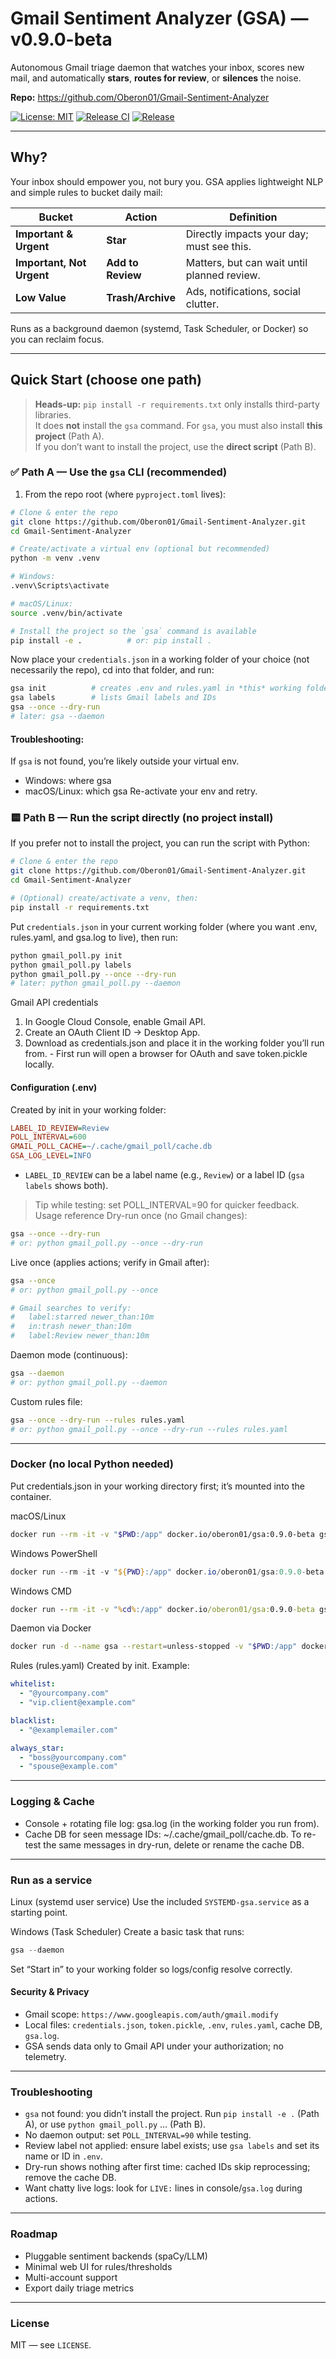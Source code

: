 # Gmail Sentiment Analyzer (GSA) — v0.9.0-beta

Autonomous Gmail triage daemon that watches your inbox, scores new mail, and automatically **stars**, **routes for review**, or **silences** the noise.

**Repo:** https://github.com/Oberon01/Gmail-Sentiment-Analyzer

[![License: MIT](https://img.shields.io/badge/License-MIT-green.svg)](LICENSE)
[![Release CI](https://github.com/Oberon01/Gmail-Sentiment-Analyzer/actions/workflows/release.yml/badge.svg)](https://github.com/Oberon01/Gmail-Sentiment-Analyzer/actions/workflows/release.yml)
[![Release](https://img.shields.io/github/v/release/Oberon01/Gmail-Sentiment-Analyzer?include_prereleases&sort=semver)](https://github.com/Oberon01/Gmail-Sentiment-Analyzer/releases)


---

## Why?

Your inbox should empower you, not bury you. GSA applies lightweight NLP and simple rules to bucket daily mail:

| Bucket                     | Action            | Definition                                    |
|---------------------------|-------------------|-----------------------------------------------|
| **Important & Urgent**    | **Star**          | Directly impacts your day; must see this.     |
| **Important, Not Urgent** | **Add to Review** | Matters, but can wait until planned review.   |
| **Low Value**             | **Trash/Archive** | Ads, notifications, social clutter.           |

Runs as a background daemon (systemd, Task Scheduler, or Docker) so you can reclaim focus.

---

## Quick Start (choose one path)

> **Heads-up:** `pip install -r requirements.txt` only installs third-party libraries.  
> It does **not** install the `gsa` command. For `gsa`, you must also install **this project** (Path A).  
> If you don’t want to install the project, use the **direct script** (Path B).

### ✅ Path A — Use the `gsa` CLI (recommended)
1) From the repo root (where `pyproject.toml` lives):

```bash
# Clone & enter the repo
git clone https://github.com/Oberon01/Gmail-Sentiment-Analyzer.git
cd Gmail-Sentiment-Analyzer

# Create/activate a virtual env (optional but recommended)
python -m venv .venv

# Windows:
.venv\Scripts\activate

# macOS/Linux:
source .venv/bin/activate

# Install the project so the `gsa` command is available
pip install -e .          # or: pip install .
```
Now place your `credentials.json` in a working folder of your choice (not necessarily the repo), cd into that folder, and run:
```bash
gsa init          # creates .env and rules.yaml in *this* working folder
gsa labels        # lists Gmail labels and IDs
gsa --once --dry-run
# later: gsa --daemon
```
#### Troubleshooting:
If `gsa` is not found, you’re likely outside your virtual env.
  - Windows: where gsa
  - macOS/Linux: which gsa
Re-activate your env and retry.


### 🟨 Path B — Run the script directly (no project install)
If you prefer not to install the project, you can run the script with Python:
```bash
# Clone & enter the repo
git clone https://github.com/Oberon01/Gmail-Sentiment-Analyzer.git
cd Gmail-Sentiment-Analyzer

# (Optional) create/activate a venv, then:
pip install -r requirements.txt
```

Put `credentials.json` in your current working folder (where you want .env, rules.yaml, and gsa.log to live), then run:
```bash
python gmail_poll.py init
python gmail_poll.py labels
python gmail_poll.py --once --dry-run
# later: python gmail_poll.py --daemon
```

Gmail API credentials
  1. In Google Cloud Console, enable Gmail API.
  2. Create an OAuth Client ID → Desktop App.
  3. Download as credentials.json and place it in the working folder you’ll run from.
    - First run will open a browser for OAuth and save token.pickle locally.

#### Configuration (.env)
Created by init in your working folder:
```ini
LABEL_ID_REVIEW=Review
POLL_INTERVAL=600
GMAIL_POLL_CACHE=~/.cache/gmail_poll/cache.db
GSA_LOG_LEVEL=INFO
```

- `LABEL_ID_REVIEW` can be a label name (e.g., `Review`) or a label ID (`gsa labels` shows both).
> Tip while testing: set POLL_INTERVAL=90 for quicker feedback.
Usage reference
Dry-run once (no Gmail changes):
```bash
gsa --once --dry-run
# or: python gmail_poll.py --once --dry-run
```

Live once (applies actions; verify in Gmail after):
```bash
gsa --once
# or: python gmail_poll.py --once

# Gmail searches to verify:
#   label:starred newer_than:10m
#   in:trash newer_than:10m
#   label:Review newer_than:10m
```

Daemon mode (continuous):
```bash
gsa --daemon
# or: python gmail_poll.py --daemon
```

Custom rules file:
```bash
gsa --once --dry-run --rules rules.yaml
# or: python gmail_poll.py --once --dry-run --rules rules.yaml
```

---

### Docker (no local Python needed)
Put credentials.json in your working directory first; it’s mounted into the container.

macOS/Linux
```bash
docker run --rm -it -v "$PWD:/app" docker.io/oberon01/gsa:0.9.0-beta gsa --once --dry-run
```

Windows PowerShell
```powershell
docker run --rm -it -v "${PWD}:/app" docker.io/oberon01/gsa:0.9.0-beta gsa --once --dry-run
```

Windows CMD
```bat
docker run --rm -it -v "%cd%:/app" docker.io/oberon01/gsa:0.9.0-beta gsa --once --dry-run
```

Daemon via Docker
```bash
docker run -d --name gsa --restart=unless-stopped -v "$PWD:/app" docker.io/oberon01/gsa:0.9.0-beta gsa --daemon
```

Rules (rules.yaml)
Created by init. Example:
```yaml
whitelist:
  - "@yourcompany.com"
  - "vip.client@example.com"

blacklist:
  - "@examplemailer.com"

always_star:
  - "boss@yourcompany.com"
  - "spouse@example.com"
```
---

### Logging & Cache
- Console + rotating file log: gsa.log (in the working folder you run from).
- Cache DB for seen message IDs: ~/.cache/gmail_poll/cache.db.
To re-test the same messages in dry-run, delete or rename the cache DB.

---

### Run as a service
Linux (systemd user service)
Use the included `SYSTEMD-gsa.service` as a starting point.

Windows (Task Scheduler)
Create a basic task that runs:
```powershell
gsa --daemon
```

Set “Start in” to your working folder so logs/config resolve correctly.

#### Security & Privacy
- Gmail scope: `https://www.googleapis.com/auth/gmail.modify`
- Local files: `credentials.json`, `token.pickle`, `.env`, `rules.yaml`, cache DB, `gsa.log`.
- GSA sends data only to Gmail API under your authorization; no telemetry.

---

### Troubleshooting
- `gsa` not found: you didn’t install the project. Run `pip install -e .` (Path A), or use `python gmail_poll.py` … (Path B).
- No daemon output: set `POLL_INTERVAL=90` while testing.
- Review label not applied: ensure label exists; use `gsa labels` and set its name or ID in `.env`.
- Dry-run shows nothing after first time: cached IDs skip reprocessing; remove the cache DB.
- Want chatty live logs: look for `LIVE:` lines in console/`gsa.log` during actions.

---

### Roadmap
- Pluggable sentiment backends (spaCy/LLM)
- Minimal web UI for rules/thresholds
- Multi-account support
- Export daily triage metrics

---

### License
MIT — see `LICENSE`.
